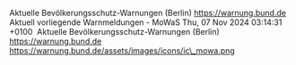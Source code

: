 Aktuelle Bevölkerungsschutz-Warnungen (Berlin) https://warnung.bund.de Aktuell vorliegende Warnmeldungen - MoWaS Thu, 07 Nov 2024 03:14:31 +0100 ![]() Aktuelle Bevölkerungsschutz-Warnungen (Berlin) https://warnung.bund.de https://warnung.bund.de/assets/images/icons/ic\_mowa.png
